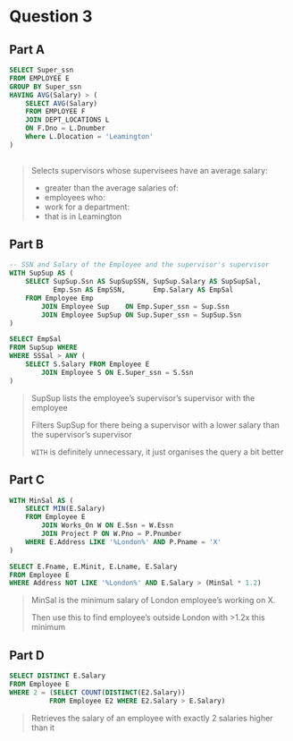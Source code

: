 # Question 3
## Part A
```sql
SELECT Super_ssn
FROM EMPLOYEE E
GROUP BY Super_ssn
HAVING AVG(Salary) > (
    SELECT AVG(Salary)
    FROM EMPLOYEE F
    JOIN DEPT_LOCATIONS L
    ON F.Dno = L.Dnumber
    Where L.Dlocation = 'Leamington'
)
   
```
> Selects supervisors whose supervisees have an average salary:
>  - greater than the average salaries of:
>  - employees who:
>  - work for a department:
>  - that is in Leamington
>                     

## Part B
```sql
-- SSN and Salary of the Employee and the supervisor's supervisor
WITH SupSup AS (
    SELECT SupSup.Ssn AS SupSupSSN, SupSup.Salary AS SupSupSal,
           Emp.Ssn AS EmpSSN,       Emp.Salary AS EmpSal
    FROM Employee Emp 
        JOIN Employee Sup    ON Emp.Super_ssn = Sup.Ssn 
        JOIN Employee SupSup ON Sup.Super_ssn = SupSup.Ssn
)

SELECT EmpSal
FROM SupSup WHERE
WHERE SSSal > ANY (
    SELECT S.Salary FROM Employee E 
        JOIN Employee S ON E.Super_ssn = S.Ssn
)
```
> SupSup lists the employee’s supervisor’s supervisor with the employee
> 
> Filters SupSup for there being a supervisor with a lower salary than the supervisor’s supervisor
> 
> `WITH` is definitely unnecessary, it just organises the query a bit better
> 

## Part C
```sql
WITH MinSal AS (
    SELECT MIN(E.Salary)
    FROM Employee E 
        JOIN Works_On W ON E.Ssn = W.Essn
        JOIN Project P ON W.Pno = P.Pnumber
    WHERE E.Address LIKE '%London%' AND P.Pname = 'X'
)

SELECT E.Fname, E.Minit, E.Lname, E.Salary
FROM Employee E
WHERE Address NOT LIKE '%London%' AND E.Salary > (MinSal * 1.2)
```
> MinSal is the minimum salary of London employee’s working on X. 
> 
> Then use this to find employee’s outside London with >1.2x this minimum

## Part D
```sql
SELECT DISTINCT E.Salary
FROM Employee E
WHERE 2 = (SELECT COUNT(DISTINCT(E2.Salary))
          FROM Employee E2 WHERE E2.Salary > E.Salary)
```
> Retrieves the salary of an employee with exactly 2 salaries higher than it


